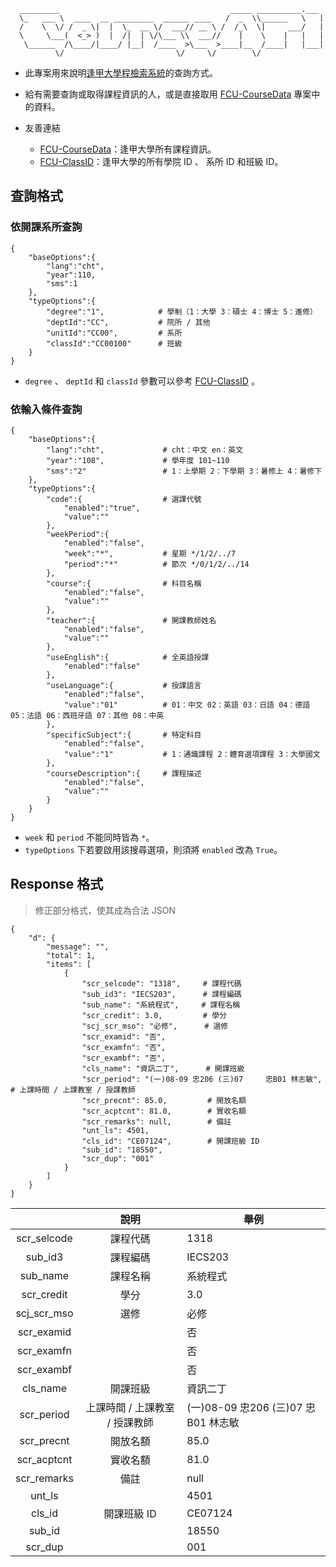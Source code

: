       _________                                      _____ __________.___ 
      \_   ___ \  ____  __ _________  ______ ____   /  _  \\______   \   |
      /    \  \/ /  _ \|  |  \_  __ \/  ___// __ \ /  /_\  \|     ___/   |
      \     \___(  <_> )  |  /|  | \/\___ \\  ___//    |    \    |   |   |
       \______  /\____/|____/ |__|  /____  >\___  >____|__  /____|   |___|
              \/                         \/     \/        \/              
- 此專案用來說明[逢甲大學程檢索系統](https://coursesearch03.fcu.edu.tw/)的查詢方式。

- 給有需要查詢或取得課程資訊的人，或是直接取用 [FCU-CourseData](https://github.com/HeiTang/FCU-CourseData) 專案中的資料。

- 友善連結
   - [FCU-CourseData](https://github.com/HeiTang/FCU-CourseData)：逢甲大學所有課程資訊。
   - [FCU-ClassID](https://github.com/HeiTang/FCU-ClassID)：逢甲大學的所有學院 ID 、 系所 ID 和班級 ID。

## 查詢格式
### 依開課系所查詢
```json=
{
    "baseOptions":{
        "lang":"cht",
        "year":110,
        "sms":1
    },
    "typeOptions":{
        "degree":"1",            # 學制（1：大學 3：碩士 4：博士 5：進修）
        "deptId":"CC",           # 院所 / 其他
        "unitId":"CC00",         # 系所
        "classId":"CC00100"      # 班級
    }
}
```
- `degree` 、 `deptId` 和 `classId` 參數可以參考 [FCU-ClassID](https://github.com/HeiTang/FCU-ClassID#readme) 。

### 依輸入條件查詢
```json=
{
    "baseOptions":{ 
        "lang":"cht",             # cht：中文 en：英文
        "year":"108",             # 學年度 101~110
        "sms":"2"                 # 1：上學期 2：下學期 3：暑修上 4：暑修下
    },
    "typeOptions":{
        "code":{                  # 選課代號
            "enabled":"true",
            "value":""
        },
        "weekPeriod":{
            "enabled":"false",
            "week":"*",           # 星期 */1/2/../7
            "period":"*"          # 節次 */0/1/2/../14
        },
        "course":{                # 科目名稱
            "enabled":"false",
            "value":""
        },
        "teacher":{               # 開課教師姓名
            "enabled":"false",
            "value":""
        },
        "useEnglish":{            # 全英語授課
            "enabled":"false"
        },
        "useLanguage":{           # 授課語言
            "enabled":"false",
            "value":"01"          # 01：中文 02：英語 03：日語 04：德語 05：法語 06：西班牙語 07：其他 08：中英
        },
        "specificSubject":{       # 特定科目
            "enabled":"false",
            "value":"1"           # 1：通識課程 2：體育選項課程 3：大學國文
        },
        "courseDescription":{     # 課程描述
            "enabled":"false",
            "value":""
        }
    }
}
```
- `week` 和 `period` 不能同時皆為 `*`。
- `typeOptions` 下若要啟用該搜尋選項，則須將 `enabled` 改為 `True`。

## Response 格式
> 修正部分格式，使其成為合法 JSON
```json=
{
    "d": {
        "message": "",
        "total": 1,
        "items": [
            {
                "scr_selcode": "1318",     # 課程代碼
                "sub_id3": "IECS203",      # 課程編碼
                "sub_name": "系統程式",     # 課程名稱
                "scr_credit": 3.0,         # 學分
                "scj_scr_mso": "必修",      # 選修
                "scr_examid": "否",
                "scr_examfn": "否",
                "scr_exambf": "否",
                "cls_name": "資訊二丁",      # 開課班級
                "scr_period": "(一)08-09 忠206 (三)07     忠B01 林志敏",      # 上課時間 / 上課教室 / 授課教師
                "scr_precnt": 85.0,         # 開放名額
                "scr_acptcnt": 81.0,        # 實收名額
                "scr_remarks": null,        # 備註
                "unt_ls": 4501, 
                "cls_id": "CE07124",        # 開課班級 ID
                "sub_id": "18550",
                "scr_dup": "001"
            }
        ]
    }
}
```
|             |  說明  | 舉例 |
| :---------: | :---: | ---- |
| scr_selcode | 課程代碼 | 1318 |
| sub_id3     | 課程編碼 | IECS203 |
| sub_name    | 課程名稱 | 系統程式 |
| scr_credit  | 學分 | 3.0 |
| scj_scr_mso | 選修 | 必修 |
| scr_examid  | | 否 |
| scr_examfn  | | 否 |
| scr_exambf  | | 否 |
| cls_name    | 開課班級 | 資訊二丁 |
| scr_period  | 上課時間 / 上課教室 / 授課教師 | (一)08-09 忠206 (三)07     忠B01 林志敏 |	
| scr_precnt  | 開放名額 | 85.0 |
| scr_acptcnt | 實收名額 | 81.0 |
| scr_remarks | 備註 | null |
| unt_ls      | | 4501 |
| cls_id      | 開課班級 ID | CE07124 |
| sub_id      | | 18550 |
| scr_dup     | | 001 |
